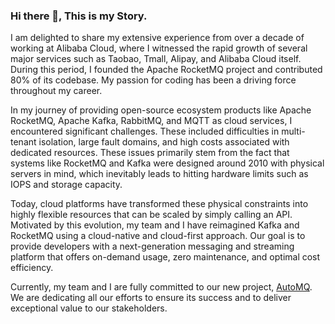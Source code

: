 ### Hi there 👋, This is my Story.

I am delighted to share my extensive experience from over a decade of working at Alibaba Cloud, where I witnessed the rapid growth of several major services such as Taobao, Tmall, Alipay, and Alibaba Cloud itself. During this period, I founded the Apache RocketMQ project and contributed 80% of its codebase. My passion for coding has been a driving force throughout my career.

In my journey of providing open-source ecosystem products like Apache RocketMQ, Apache Kafka, RabbitMQ, and MQTT as cloud services, I encountered significant challenges. These included difficulties in multi-tenant isolation, large fault domains, and high costs associated with dedicated resources. These issues primarily stem from the fact that systems like RocketMQ and Kafka were designed around 2010 with physical servers in mind, which inevitably leads to hitting hardware limits such as IOPS and storage capacity.

Today, cloud platforms have transformed these physical constraints into highly flexible resources that can be scaled by simply calling an API. Motivated by this evolution, my team and I have reimagined Kafka and RocketMQ using a cloud-native and cloud-first approach. Our goal is to provide developers with a next-generation messaging and streaming platform that offers on-demand usage, zero maintenance, and optimal cost efficiency.

Currently, my team and I are fully committed to our new project, [AutoMQ](https://github.com/AutoMQ/automq). We are dedicating all our efforts to ensure its success and to deliver exceptional value to our stakeholders.

